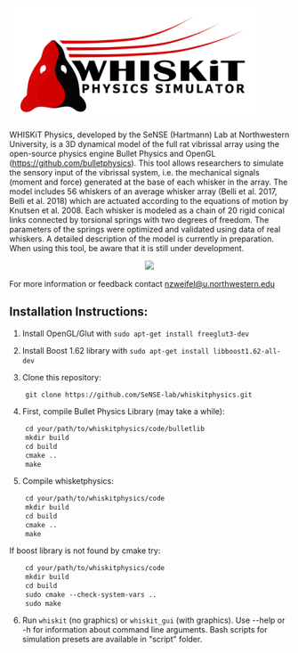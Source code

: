 
<img src="docs/whiskit_physics_logo_bg_white.png" height="203px" width="444px" >

WHISKiT Physics, developed by the SeNSE (Hartmann) Lab at Northwestern University, is a 3D dynamical model of the full rat vibrissal array using the open-source physics engine Bullet Physics and OpenGL (https://github.com/bulletphysics). This tool allows researchers to simulate the sensory input of the vibrissal system, i.e. the mechanical signals (moment and force) generated at the base of each whisker in the array. The model includes 56 whiskers of an average whisker array (Belli et al. 2017, Belli et al. 2018) which are actuated according to the equations of motion by Knutsen et al. 2008. Each whisker is modeled as a chain of 20 rigid conical links connected by torsional springs with two degrees of freedom. The parameters of the springs were optimized and validated using data of real whiskers. A detailed description of the model is currently in preparation. When using this tool, be aware that it is still under development.

<p align="center">
	<img src="docs/whiskit_active_peg.gif">
</p>

For more information or feedback contact nzweifel@u.northwestern.edu

## Installation Instructions:
1. Install OpenGL/Glut with `sudo apt-get install freeglut3-dev`

2. Install Boost 1.62 library with `sudo apt-get install libboost1.62-all-dev`

3. Clone this repository:

```
	git clone https://github.com/SeNSE-lab/whiskitphysics.git
```

4. First, compile Bullet Physics Library (may take a while):
```
	cd your/path/to/whiskitphysics/code/bulletlib
	mkdir build
	cd build
	cmake ..
	make
```
5. Compile whisketphysics:
```
	cd your/path/to/whiskitphysics/code
	mkdir build
	cd build
	cmake ..
	make

```

   If boost library is not found by cmake try:

```
	cd your/path/to/whiskitphysics/code
	mkdir build
	cd build
	sudo cmake --check-system-vars ..
	sudo make

```
6. Run `whiskit` (no graphics) or `whiskit_gui` (with graphics). Use --help or -h for information about command line arguments. Bash scripts for simulation presets are available in "script" folder.
 
